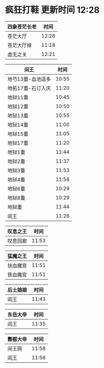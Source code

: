 # 疯狂打鞋 更新时间 12:28

| 四象苍茫长老   | 时间    |
|--------|-------|
| 苍茫大厅 | 12:28 |
| 苍茫大厅掉 | 11:18 |
| 虚无之关 | 12:21 |

| 间王   | 时间    |
|--------|-------|
| 地芍13重-血池适多 | 10:55 |
| 地拓17重-石订入庆 | 11:20 |
| 地狱11重 | 10:45 |
| 地狱12重 | 10:50 |
| 地狱13重 | 10:55 |
| 地狱14重 | 11:00 |
| 地狱15重 | 11:05 |
| 地狱17重 | 11:20 |
| 地狱1重 | 11:44 |
| 地狱2重 | 11:37 |
| 地狱3重 | 11:53 |
| 地狱4重 | 11:58 |
| 地狱6重 | 10:29 |
| 地狱8重 | 10:29 |
| 地狱重 | 11:44 |
| 阎王 | 11:26 |

| 叹息之王   | 时间    |
|--------|-------|
| 叹息回廊 | 11:53 |

| 猛魔之王   | 时间    |
|--------|-------|
| 扶血魔宫 | 11:51 |
| 铁血魔宫 | 11:51 |

| 后土娘娘   | 时间    |
|--------|-------|
| 阎王 | 11:43 |

| 东岳大帝   | 时间    |
|--------|-------|
| 阎王 | 11:35 |

| 酆都大帝   | 时间    |
|--------|-------|
| 间王网 | 11:58 |
| 阎王 | 11:58 |